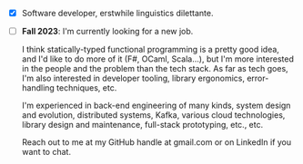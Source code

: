 - [x] Software developer, erstwhile linguistics dilettante.
- [ ] **Fall 2023**: I'm currently looking for a new job.
  
  I think statically-typed functional programming is a pretty good idea, and I'd like to do more of it (F#, OCaml, Scala…), but I'm more interested in the people and the problem than the tech stack. As far as tech goes, I'm also interested in developer tooling, library ergonomics, error-handling techniques, etc.

  I'm experienced in back-end engineering of many kinds, system design and evolution, distributed systems, Kafka, various cloud technologies, library design and maintenance, full-stack prototyping, etc., etc.

  Reach out to me at my GitHub handle at gmail.com or on LinkedIn if you want to chat.
